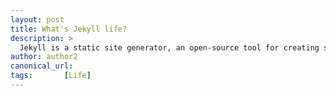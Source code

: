 ```yaml
---
layout: post
title: What's Jekyll life?
description: >
  Jekyll is a static site generator, an open-source tool for creating simple yet powerful websites of all shapes and sizes.
author: author2
canonical_url:
tags:       [Life]
---
```




[docs]: ../../docs/README.md
